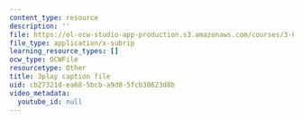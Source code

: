 ```yaml
---
content_type: resource
description: ''
file: https://ol-ocw-studio-app-production.s3.amazonaws.com/courses/3-091-introduction-to-solid-state-chemistry-fall-2018/cb27321dea685bcba9d05fcb38623d8b_aCJECIYz8gM.srt
file_type: application/x-subrip
learning_resource_types: []
ocw_type: OCWFile
resourcetype: Other
title: 3play caption file
uid: cb27321d-ea68-5bcb-a9d0-5fcb38623d8b
video_metadata:
  youtube_id: null
---
```

